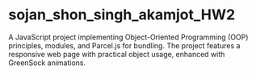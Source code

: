 # sojan_shon_singh_akamjot_HW2
A JavaScript project implementing Object-Oriented Programming (OOP) principles, modules, and Parcel.js for bundling. The project features a responsive web page with practical object usage, enhanced with GreenSock animations.

